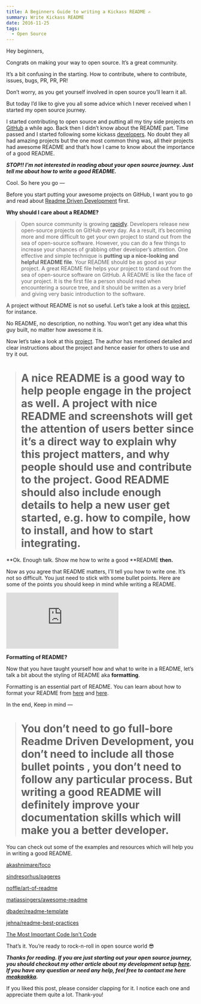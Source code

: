 ```yaml
---
title: A Beginners Guide to writing a Kickass README ✍
summary: Write Kickass README
date: 2016-11-25
tags:
  - Open Source
---
```


Hey beginners,

Congrats on making your way to open source. It’s a great community.

It’s a bit confusing in the starting. How to contribute, where to contribute, issues, bugs, PR, PR, PR!

Don’t worry, as you get yourself involved in open source you’ll learn it all.

But today I’d like to give you all some advice which I never received when I started my open source journey.

I started contributing to open source and putting all my tiny side projects on [GitHub](https://github.com/akashnimare/) a while ago. Back then I didn’t know about the README part. Time passed and I started following some kickass [developers](https://github.com/akashnimare/following). No doubt they all had amazing projects but the one most common thing was, all their projects had awesome README and that’s how I came to know about the importance of a good README.

**_STOP!! I’m not interested in reading about your open source journey. Just tell me about how to write a good README._**

Cool. So here you go —

Before you start putting your awesome projects on GitHub, I want you to go and read about [Readme Driven Development](http://tom.preston-werner.com/2010/08/23/readme-driven-development.html) first.

**Why should I care about a README?**

> Open source community is growing [rapidly](https://github.com/universe-2016). Developers release new open-source projects on GitHub every day. As a result, it’s becoming more and more difficult to get your own project to stand out from the sea of open-source software. However, you can do a few things to increase your chances of grabbing other developer’s attention. One effective and simple technique is **putting up a nice-looking and helpful README file**.
> Your README should be as good as your project. A great README file helps your project to stand out from the sea of open-source software on GitHub.
> A README is like the face of your project. It is the first file a person should read when encountering a source tree, and it should be written as a very brief and giving very basic introduction to the software.

A project without README is not so useful. Let’s take a look at this [project](https://github.com/sinwar/flaskr), for instance.

No README, no description, no nothing. You won’t get any idea what this guy built, no matter how awesome it is.

Now let’s take a look at this [project](https://github.com/sindresorhus/pageres). The author has mentioned detailed and clear instructions about the project and hence easier for others to use and try it out.

> # A nice README is a good way to help people engage in the project as well. A project with nice README and screenshots will get the attention of users better since it’s a direct way to explain why this project matters, and why people should use and contribute to the project. Good README should also include enough details to help a new user get started, e.g. how to compile, how to install, and how to start integrating.

**Ok. Enough talk. Show me how to write a good **README **then.**

Now as you agree that README matters, I’ll tell you how to write one. It’s not so difficult. You just need to stick with some bullet points. Here are some of the points you should keep in mind while writing a README.

<iframe src="https://medium.com/media/b9bbc4fe57d0fcb03deb64a4d0f537af" frameborder=0></iframe>

**Formatting of README?**

Now that you have taught yourself how and what to write in a README, let’s talk a bit about the styling of README aka **formatting**.

Formatting is an essential part of README. You can learn about how to format your README from [here](https://help.github.com/articles/basic-writing-and-formatting-syntax/) and [here](https://github.com/github/markup/blob/master/README.md).

In the end, Keep in mind —

> # You don’t need to go full-bore Readme Driven Development, you don’t need to include all those bullet points , you don’t need to follow any particular process. But writing a good README will definitely improve your documentation skills which will make you a better developer.

You can check out some of the examples and resources which will help you in writing a good README.

[akashnimare/foco](https://github.com/akashnimare/foco/blob/master/readme.md)

[sindresorhus/pageres](https://github.com/sindresorhus/pageres)

[noffle/art-of-readme](https://github.com/noffle/art-of-readme)

[matiassingers/awesome-readme](https://github.com/matiassingers/awesome-readme)

[dbader/readme-template](https://github.com/dbader/readme-template)

[jehna/readme-best-practices](https://github.com/jehna/readme-best-practices)

[The Most Important Code Isn't Code](https://zachholman.com/posts/documentation/)

That’s it. You’re ready to rock-n-roll in open source world 😎

**_Thanks for reading. If you are just starting out your open source journey, you should checkout my other article about my development setup [here](https://medium.com/@meakaakka/my-dev-environment-16e87cd67f6f). If you have any question or need any help, feel free to contact me here [meakaakka](http://twitter.com/meakaakka)._**

If you liked this post, please consider clapping for it. I notice each one and appreciate them quite a lot. Thank-you!
